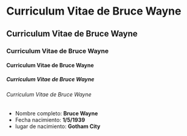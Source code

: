 <!DOCTYPE.html>
<head>
<meta charset="utf-8"/>
<title> Curriculum Vitae de Bruce Wayne </title>
</head>
<body>
<h1> Curriculum Vitae de Bruce Wayne </H1>
<h2> Curriculum Vitae de Bruce Wayne </H2>
<h3> Curriculum Vitae de Bruce Wayne </H3>
<h4> Curriculum Vitae de Bruce Wayne </H4>
<h5> Curriculum Vitae de Bruce Wayne </H5>
<h6> Curriculum Vitae de Bruce Wayne </H6>
<ul>
<li>Nombre completo: <strong>Bruce Wayne</strong></li>
<li>Fecha nacimiento: <strong> 1/5/1939</strong></li>
<li>lugar de nacimiento: <strong> Gotham City </strong></li>
</ul>
</body>
</html>

